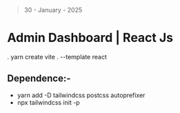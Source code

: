 > 30 - January - 2025

# Admin Dashboard | React Js

. yarn create vite . --template react

## Dependence:-

- yarn add -D tailwindcss postcss autoprefixer
- npx tailwindcss init -p

